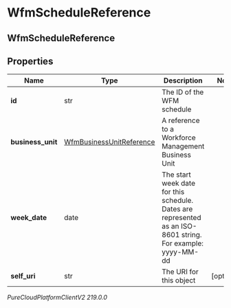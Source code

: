 # WfmScheduleReference

## WfmScheduleReference

## Properties

|Name | Type | Description | Notes|
|------------ | ------------- | ------------- | -------------|
| **id** | str | The ID of the WFM schedule | |
| **business_unit** | [WfmBusinessUnitReference](WfmBusinessUnitReference) | A reference to a Workforce Management Business Unit | |
| **week_date** | date | The start week date for this schedule. Dates are represented as an ISO-8601 string. For example: yyyy-MM-dd | |
| **self_uri** | str | The URI for this object | [optional] |



_PureCloudPlatformClientV2 219.0.0_
